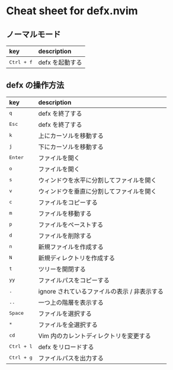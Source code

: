 # Cheat sheet for defx.nvim

## ノーマルモード

| key                   | description     |
|:----------------------|:----------------|
| <kbd> Ctrl + f </kbd> | defx を起動する |

## defx の操作方法

| key                   | description                                  |
|:----------------------|:---------------------------------------------|
| <kbd> q </kbd>        | defx を終了する                              |
| <kbd> Esc </kbd>      | defx を終了する                              |
| <kbd> k </kbd>        | 上にカーソルを移動する                       |
| <kbd> j </kbd>        | 下にカーソルを移動する                       |
| <kbd> Enter </kbd>    | ファイルを開く                               |
| <kbd> o </kbd>        | ファイルを開く                               |
| <kbd> s </kbd>        | ウィンドウを水平に分割してファイルを開く     |
| <kbd> v </kbd>        | ウィンドウを垂直に分割してファイルを開く     |
| <kbd> c </kbd>        | ファイルをコピーする                         |
| <kbd> m </kbd>        | ファイルを移動する                           |
| <kbd> p </kbd>        | ファイルをペーストする                       |
| <kbd> d </kbd>        | ファイルを削除する                           |
| <kbd> n </kbd>        | 新規ファイルを作成する                       |
| <kbd> N </kbd>        | 新規ディレクトリを作成する                   |
| <kbd> t </kbd>        | ツリーを開閉する                             |
| <kbd> yy </kbd>       | ファイルパスをコピーする                     |
| <kbd> . </kbd>        | ignore されているファイルの表示 / 非表示する |
| <kbd> .. </kbd>       | 一つ上の階層を表示する                       |
| <kbd> Space </kbd>    | ファイルを選択する                           |
| <kbd> * </kbd>        | ファイルを全選択する                         |
| <kbd> cd </kbd>       | Vim 内のカレントディレクトリを変更する       |
| <kbd> Ctrl + l </kbd> | defx をリロードする                          |
| <kbd> Ctrl + g </kbd> | ファイルパスを出力する                       |
